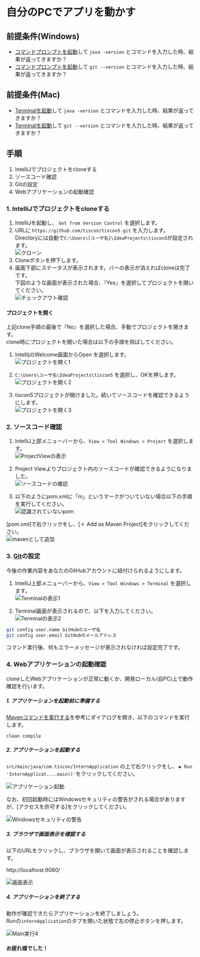# 自分のPCでアプリを動かす

## 前提条件(Windows)

* [コマンドプロンプトを起動](tipsForWin.md#コマンドプロンプトの起動方法)して `java -version` とコマンドを入力した時、結果が返ってきますか？
* [コマンドプロンプトを起動](tipsForWin.md#コマンドプロンプトの起動方法)して `git --version` とコマンドを入力した時、結果が返ってきますか？

## 前提条件(Mac)

* [Terminalを起動](tipsForMac.md#terminalの起動方法)して `java -version` とコマンドを入力した時、結果が返ってきますか？
* [Terminalを起動](tipsForMac.md#terminalの起動方法)して `git --version` とコマンドを入力した時、結果が返ってきますか？

## 手順
1. IntelliJでプロジェクトをcloneする
2. ソースコード確認
3. Gitの設定
4. Webアプリケーションの起動確認

### 1. IntelliJでプロジェクトをcloneする

1. IntelliJを起動し、 `Get from Version Control` を選択します。
1. URLに `https://github.com/tiscon/tiscon5.git` を入力します。<br>
Directoryには自動で`C:\Users\[ユーザ名]\IdeaProjects\tiscon5`が設定されます。<br>
![クローン](../image/intelliJ_cloneRepository.png)
1. Cloneボタンを押下します。
1. 画面下部にステータスが表示されます。バーの表示が消えればcloneは完了です。<br>
下図のような画面が表示された場合、『Yes』を選択してプロジェクトを開いてください。<br>
![チェックアウト確認](../image/intellij_clone-repository_confirm-checkout.png)

#### プロジェクトを開く

上記clone手順の最後で『No』を選択した場合、手動でプロジェクトを開きます。<br>
clone時にプロジェクトを開いた場合は以下の手順を飛ばしてください。

1. IntellijのWelcome画面からOpen を選択します。<br>
![プロジェクトを開く1](../image/intellij_top_open.png)

1. `C:\Users\ユーザ名\IdeaProjects\tiscon5` を選択し、OKを押します。<br>
![プロジェクトを開く2](../image/intellij_top_open_project.png)

1. tiscon5プロジェクトが開けました。続いてソースコードを確認できるようにします。<br>
![プロジェクトを開く3](../image/intellij_open.png)

### 2. ソースコード確認

1. IntelliJ上部メニューバーから、`View > Tool Windows > Project` を選択します。<br>
![ProjectViewの表示](../image/intellij_open_project.png)

1. Project Viewよりプロジェクト内のソースコードが確認できるようになりました。<br>
![ソースコードの確認](../image/intellij_project-window.png)

1. 以下のようにpom.xmlに「m」というマークがついていない場合以下の手順を実行してください。  
![認識されていないpom](../image/intelliJ_not_maven_pom.png)

[pom.xml]で右クリックをし、[＋ Add as Maven Project]をクリックしてください。  
![mavenとして追加](../image/intellJ_add_as_maven.png)

### 3. [Git](https://git-scm.com/)の設定

今後の作業内容をあなたのGitHubアカウントに紐付けられるようにします。

1. IntelliJ上部メニューバーから、`View > Tool Windows > Terminal` を選択します。<br>
![Terminalの表示1](../image/intellij_open_terminal.png)

1. Terminal画面が表示されるので、以下を入力してください。<br>
![Terminalの表示2](../image/intellij_opened_terminal.png)
```sh
git config user.name GitHubのユーザ名
git config user.email GitHubのメールアドレス
```
コマンド実行後、何もエラーメッセージが表示されなければ設定完了です。


### 4. Webアプリケーションの起動確認

cloneしたWebアプリケーションが正常に動くか、開発ローカル(自PC)上で動作確認を行います。

##### 1. アプリケーションを起動前に準備する
[Mavenコマンドを実行する](tipsForWin.md#mavenコマンドを実行する)を参考にダイアログを開き、以下のコマンドを実行します。

```text
clean compile
```

##### 2. アプリケーションを起動する
 `src/main/java/com.tiscon/InternApplication` の上で右クリックをし、 `▶ Run 'InternApplicat....main()'`をクリックしてください。

 ![アプリケーション起動](../image/intellij_run_main.png)

 なお、初回起動時にはWindowsセキュリティの警告がされる場合がありますが、[アクセスを許可する]をクリックしてください。

 ![Windowsセキュリティの警告](../image/warn_security.png)

##### 3. ブラウザで画面表示を確認する
以下のURLをクリックし、ブラウザを開いて画面が表示されることを確認します。

http://localhost:9080/

![画面表示](../image/tiscon5_prior_confirmation.png)

##### 4. アプリケーションを終了する
動作が確認できたらアプリケーションを終了しましょう。<br>
Runの`internApplication`のタブを開いた状態で左の停止ボタンを押します。

![Main実行4](../image/intellij_stop_application-main.png)

#### お疲れ様でした！
